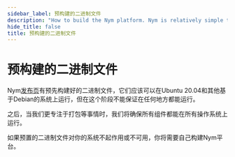 ```yaml
---
sidebar_label: 预构建的二进制文件
description: "How to build the Nym platform. Nym is relatively simple to build and run on Mac OS X, Linux, and Windows."
hide_title: false
title: 预构建的二进制文件
---
```


# 预构建的二进制文件

Nym[发布页](https://github.com/nymtech/nym/releases)有预先构建好的二进制文件，它们应该可以在Ubuntu 20.04和其他基于Debian的系统上运行，但在这个阶段不能保证在任何地方都能运行。

之后，当我们更专注于打包等事情时，我们将确保所有组件都能在所有操作系统上运行。

如果预置的二进制文件对你的系统不起作用或不可用，你将需要自己构建Nym平台。

